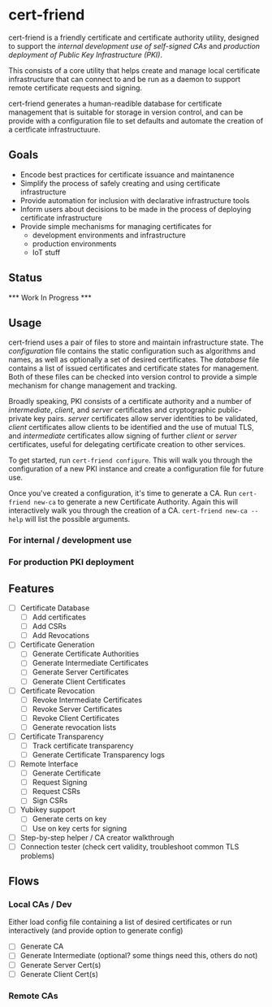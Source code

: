 # cert-friend

cert-friend is a friendly certificate and certificate authority utility, designed to support the *internal development use of self-signed CAs* and *production deployment of Public Key Infrastructure (PKI)*.

This consists of a core utility that helps create and manage local certificate infrastructure that can connect to and be run as a daemon to support remote certificate requests and signing.

cert-friend generates a human-readible database for certificate management that is suitable for storage in version control, and can be provide with a configuration file to set defaults and automate the creation of a certficate infrastructuure.

## Goals

- Encode best practices for certificate issuance and maintanence
- Simplify the process of safely creating and using certificate infrastructure
- Provide automation for inclusion with declarative infrastructure tools
- Inform users about decisions to be made in the process of deploying certificate infrastructure
- Provide simple mechanisms for managing certificates for
  - development environments and infrastructure
  - production environments
  - IoT stuff


## Status

*** Work In Progress ***

## Usage

cert-friend uses a pair of files to store and maintain infrastructure state. The *configuration* file contains the static configuration such as algorithms and names, as well as optionally a set of desired certificates. The *database* file contains a list of issued certificates and certificate states for management. Both of these files can be checked into version control to provide a simple mechanism for change management and tracking.

Broadly speaking, PKI consists of a certificate authority and a number of *intermediate*, *client*, and *server* certificates and cryptographic public-private key pairs. *server* certificates allow server identities to be validated, *client* certificates allow clients to be identified and the use of mutual TLS, and *intermediate* certificates allow signing of further *client* or *server* certificates, useful for delegating certificate creation to other services. 

To get started, run `cert-friend configure`. This will walk you through the configuration of a new PKI instance and create a configuration file for future use.

Once you've created a configuration, it's time to generate a CA. Run `cert-friend new-ca` to generate a new Certificate Authority. Again this will interactively walk you through the creation of a CA. `cert-friend new-ca --help` will list the possible arguments.

### For internal / development use


### For production PKI deployment


## Features

- [ ] Certificate Database
    - [ ] Add certificates
    - [ ] Add CSRs
    - [ ] Add Revocations
- [ ] Certificate Generation
    - [ ] Generate Certificate Authorities
    - [ ] Generate Intermediate Certificates
    - [ ] Generate Server Certificates
    - [ ] Generate Client Certificates
- [ ] Certificate Revocation
    - [ ] Revoke Intermediate Certificates
    - [ ] Revoke Server Certificates
    - [ ] Revoke Client Certificates
    - [ ] Generate revocation lists
- [ ] Certificate Transparency
    - [ ] Track certificate transparency
    - [ ] Generate Certificate Transparency logs
- [ ] Remote Interface
    - [ ] Generate Certificate
    - [ ] Request Signing
    - [ ] Request CSRs
    - [ ] Sign CSRs
- [ ] Yubikey support
    - [ ] Generate certs on key
    - [ ] Use on key certs for signing
- [ ] Step-by-step helper / CA creator walkthrough
- [ ] Connection tester (check cert validity, troubleshoot common TLS problems)

## Flows

### Local CAs / Dev 
Either load config file containing a list of desired certificates or run interactively (and provide option to generate config)

- [ ] Generate CA
- [ ] Generate Intermediate (optional? some things need this, others do not)
- [ ] Generate Server Cert(s)
- [ ] Generate Client Cert(s)

### Remote CAs


